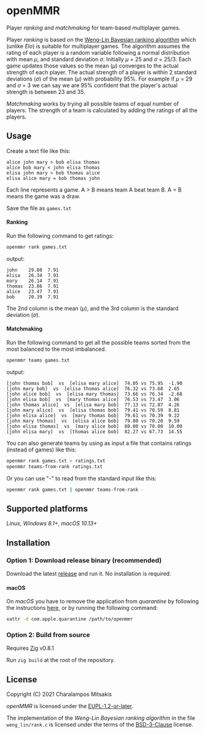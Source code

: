 # openMMR

Player *ranking* and *matchmaking* for team-based multiplayer games.

Player *ranking* is based on the [Weng-Lin Bayesian ranking algorithm](https://www.csie.ntu.edu.tw/~cjlin/papers/online_ranking/online_journal.pdf) which (unlike *Elo*) is suitable for multiplayer games.
The algorithm assumes the rating of each player is a random variable following a normal distribution with mean *μ*, and standard deviation *σ*.
Initially *μ* = 25 and *σ* = 25/3.
Each game updates those values so the mean (*μ*) converges to the actual strength of each player.
The actual strength of a player is within 2 standard deviations (*σ*) of the mean (*μ*) with probability 95%.
For example if *μ* = 29 and *σ* = 3 we can say we are 95% confident that the player's actual strength is between 23 and 35.

*Matchmaking* works by trying all possible teams of equal number of players.
The strength of a team is calculated by adding the ratings of all the players.

## Usage

Create a text file like this:

```
alice john mary > bob elisa thomas
alice bob mary < john elisa thomas
elisa john mary > bob thomas alice
elisa alice mary = bob thomas john
```

Each line represents a game. A > B means team A beat team B. A = B means the game was a draw.

Save the file as `games.txt`

#### Ranking

Run the following command to get ratings:

```sh
openmmr rank games.txt
```

output:

```
john    29.80  7.91
elisa   26.34  7.91
mary    26.14  7.91
thomas  23.86  7.91
alice   23.47  7.91
bob     20.39  7.91
```

The 2nd column is the mean (*μ*), and the 3rd column is the standard deviation (*σ*).

#### Matchmaking

Run the following command to get all the possible teams sorted from the most balanced to the most imbalanced.

```sh
openmmr teams games.txt
```

output:

```
[john thomas bob]  vs  [elisa mary alice]  74.05 vs 75.95  -1.90
[john mary bob]  vs  [elisa thomas alice]  76.32 vs 73.68  2.65
[john alice bob]  vs  [elisa mary thomas]  73.66 vs 76.34  -2.68
[john elisa bob]  vs  [mary thomas alice]  76.53 vs 73.47  3.06
[john thomas alice]  vs  [elisa mary bob]  77.13 vs 72.87  4.26
[john mary alice]  vs  [elisa thomas bob]  79.41 vs 70.59  8.81
[john elisa alice]  vs  [mary thomas bob]  79.61 vs 70.39  9.22
[john mary thomas]  vs  [elisa alice bob]  79.80 vs 70.20  9.59
[john elisa thomas]  vs  [mary alice bob]  80.00 vs 70.00  10.00
[john elisa mary]  vs  [thomas alice bob]  82.27 vs 67.73  14.55
```

You can also generate teams by using as input a file that contains ratings (instead of games) like this:

```sh
openmmr rank games.txt > ratings.txt
openmmr teams-from-rank ratings.txt
```

Or you can use "-" to read from the standard input like this:
```sh
openmmr rank games.txt | openmmr teams-from-rank -
```

## Supported platforms

*Linux*, *Windows 8.1+*, *macOS 10.13+*

## Installation

### Option 1: Download release binary (recommended)

Download the latest [release](https://github.com/cmitsakis/openmmr/releases) and run it. No installation is required.

#### macOS

On *macOS* you have to remove the application from *quarantine* by following the instructions [here](https://support.apple.com/guide/mac-help/welcome/mac), or by running the following command:

```sh
xattr -d com.apple.quarantine /path/to/openmmr
```

### Option 2: Build from source

Requires [Zig](https://ziglang.org/) v0.8.1

Run `zig build` at the root of the repository.

## License

Copyright (C) 2021 Charalampos Mitsakis

*openMMR* is licensed under the [EUPL-1.2-or-later](LICENSE).

The implementation of the *Weng-Lin Bayesian ranking algorithm* in the file `weng_lin/rank.c` is licensed under the terms of the [BSD-3-Clause](weng_lin/LICENSE) license.
